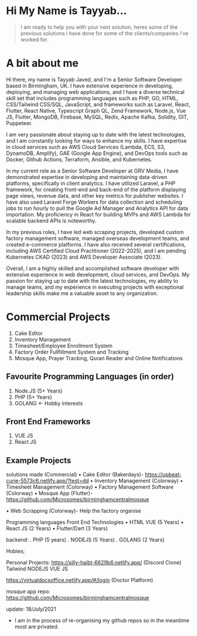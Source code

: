 # Hi My Name is Tayyab...

> I am ready to help you with your next solution, heres some of the previous solutions i have done for some of the
> clients/companies i've worked for.

# A bit about me
Hi there, my name is Tayyab Javed, and I'm a Senior Software Developer based in Birmingham, UK. I have extensive experience in developing, deploying, and managing web applications, and I have a diverse technical skill set that includes programming languages such as PHP, GO, HTML, CSS/Tailwind CSS/SQL, JavaScript, and frameworks such as Laravel, React, Flutter, React Native, Typescript Graph QL, Zend Framework, Node.js, Vue JS, Flutter, MongoDB, Firebase, MySQL, Redis, Apache Kafka, Solidity, GIT, Puppeteer.

I am very passionate about staying up to date with the latest technologies, and I am constantly looking for ways to enhance my skills. I have expertise in cloud services such as AWS Cloud Services (Lambda, ECS, S3, DynamoDB, Amplify), GAE (Google App Engine), and DevOps tools such as Docker, Github Actions, Terraform, Ansible, and Kubernetes.

In my current role as a Senior Software Developer at GRV Media, I have demonstrated expertise in developing and maintaining data-driven platforms, specifically in client analytics. I have utilized Laravel, a PHP framework, for creating front-end and back-end of the platform displaying page views, revenue data, and other key metrics for publisher websites. I have also used Laravel Forge Workers for data collection and scheduling jobs to run hourly to pull the Google Ad Manager and Analytics API for data importation. My proficiency in React for building MVPs and AWS Lambda for scalable backend APIs is noteworthy.

In my previous roles, I have led web scraping projects, developed custom factory management software, managed overseas development teams, and created e-commerce platforms. I have also received several certifications, including AWS Certified Cloud Practitioner (2022-2025), and I am pending Kubernetes CKAD (2023) and AWS Developer Associate (2023).

Overall, I am a highly skilled and accomplished software developer with extensive experience in web development, cloud services, and DevOps. My passion for staying up to date with the latest technologies, my ability to manage teams, and my experience in executing projects with exceptional leadership skills make me a valuable asset to any organization.

# Commercial Projects
1. Cake Editor 
2. Inventory Management
3. Timesheet/Employee Enrollment System
4. Factory Order Fullfillment System and Tracking
5. Mosque App, Prayer Tracking, Quran Reader and Online Notifications

## Favourite Programming Languages (in order)
1. Node.JS (5+ Years)
2. PHP (5+ Years)
3. GOLANG <- Hobby interests 

## Front End Frameworks
1. VUE JS
2. React JS


## Example Projects 

solutions made (Commercial)
• Cake Editor (Bakerdays)- https://upbeat-curie-5573c6.netlify.app/?test=dd
• Inventory Management  (Colorway)
• Timesheet Management (Colorway)
• Factory Management Software (Colorway)
• Mosque App (Flutter)-  https://github.com/Microsomes/birminghamcentralmosque

• Web Scrapping (Colorway)- Help the factory organise 

Programming languages
 Front End Technologies
• HTML VUE (5 Years)
• React JS (2 Years)
• Flutter/Dart (3 Years)

backend:
. PHP (5 years)
. NODEJS (5 Years)
. GOLANG (2 Years)


Hobies;

Personal Projects:
https://silly-haibt-6629b6.netlify.app/ (Discord Clone)
    Tailwind
    NODEJS 
    VUE JS

https://virtualdocsoffice.netlify.app/#/login (Doctor Platform) 


mosque app repo: https://github.com/Microsomes/birminghamcentralmosque


update: 18/July/2021
- I am in the process of re-organising my github repos so in the meantime most are privated.
